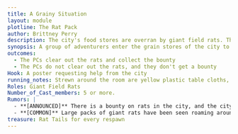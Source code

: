 ```yaml
---
title: A Grainy Situation
layout: module
plotline: The Rat Pack
author: Brittney Perry
description: The city's food stores are overran by giant field rats. These rats will eat everything and spread disease. The city is asking the local adventurers to help clear the rats.
synopsis: A group of adventurers enter the grain stores of the city to clear out the Giant Field Rat infestation. The grain stores are dangerous, and sink holes are easy to step into. If a PC steps into a sink hole, they remain stuck [Pin] until pulled from the grain. Pulling from the grain is an uninterrupted three count. You cannot free yourself if you step in the grain. The PC has a 60 second count to be rescued, before the grain crushes them and they enter their death count. The Rats are immune to the sink holes and may walk freely.
outcomes: 
  - The PCs clear out the rats and collect the bounty
  - The PCs do not clear out the rats, and they don't get a bounty
Hook: A poster requesting help from the city
running_notes: Strewn around the room are yellow plastic table cloths, which are grain sink holes. If a PC steps or falls into a grain pit, they are Pinned until they are rescued on a three count [One I pull you free, Two I pull you free... etc]. If they are not rescued in 60 seconds, they sink and enter their death count. They can still be rescued on a three count, but now they need a life spell.
Roles: Giant Field Rats
Number_of_Cast_members: 5 or more.
Rumors: |
  - **[ANNOUNCED]** There is a bounty on rats in the city, and the city will pay one silver for every  rat tail harvested
  - **[COMMON]** Large packs of giant rats have been seen roaming around the city. They are drawn by garbage and decay, and are large enough colonies to cause a problem for lone or small groups of travelers.
treasure: Rat Tails for every respawn
---
```


